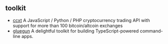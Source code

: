 ## toolkit

- [ccxt](https://github.com/ccxt/ccxt) A JavaScript / Python / PHP cryptocurrency trading API with support for more than 100 bitcoin/altcoin exchanges
- [gluegun](https://github.com/infinitered/gluegun) A delightful toolkit for building TypeScript-powered command-line apps.
